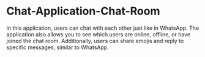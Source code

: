 # Chat-Application-Chat-Room
In this application, users can chat with each other just like in WhatsApp. The application also allows you to see which users are online, offline, or have joined the chat room. Additionally, users can share emojis and reply to specific messages, similar to WhatsApp.
